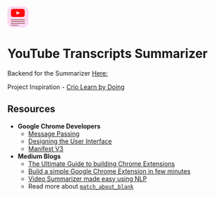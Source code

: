 ![](images/transcript_summarizer48.png)
# YouTube Transcripts Summarizer

Backend for the Summarizer [Here:](https://github.com/salikadave/youtube-transcripts-summarizer)

Project Inspiration - [Crio Learn by Doing](https://www.crio.do/projects/python-youtube-transcript/)

## Resources
* **Google Chrome Developers**
  * [Message Passing](https://developer.chrome.com/docs/extensions/mv3/messaging/)
  * [Designing the User Interface](https://developer.chrome.com/docs/extensions/mv2/user_interface/)
  * [Manifest V3](https://developer.chrome.com/docs/extensions/mv3/intro/)
* **Medium Blogs**
  * [The Ultimate Guide to building Chrome Extensions](https://betterprogramming.pub/the-ultimate-guide-to-building-a-chrome-extension-4c01834c63ec)
  * [Build a simple Google Chrome Extension in few minutes](https://medium.com/tech-tajawal/build-a-simple-google-chrome-extension-in-few-minutes-1f13b600e83e)
  * [Video Summarizer made easy using NLP](https://medium.com/@aswanthkanil/video-summarizer-made-easy-using-nlp-af0afdea49b5)
  * Read more about [`match_about_blank`](https://stackoverflow.com/questions/41408936/can-anyone-explain-that-what-is-the-use-of-match-about-blank-in-chrome-extensi#:~:text=%22about%3Asrcdoc%22%20is%20the,run%20scripts%20in%20that%20frame.)
